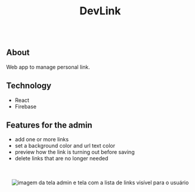 <h1 align="center">DevLink</h1>

<br>
<br>
  
<h2>About</h2>
  
<p>
  Web app to manage personal link.
</p>

<h2>Technology</h2>

- React
- Firebase

<h2>Features for the admin</h2>

- add one or more links
- set a background color and url text color
- preview how the link is turning out before saving
- delete links that are no longer needed

<br>
<br>
  
<div align="center">
  <img src="https://user-images.githubusercontent.com/115190082/203343468-f053c565-0fcb-43f7-83ac-ea8af0f746ee.png" alt="imagem da tela admin e tela com a lista de links visível para o usuário" />
</div>

<br>
<br>



